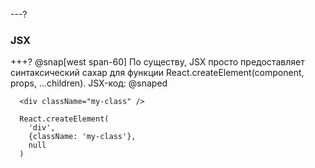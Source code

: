 ---?
### JSX

+++?
@snap[west span-60]
По существу, JSX просто предоставляет синтаксический сахар для функции React.createElement(component, props, ...children). JSX-код:
@snaped

```
  <div className="my-class" />
```

```
  React.createElement(
    'div',
    {className: 'my-class'},
    null
  )
```

  
